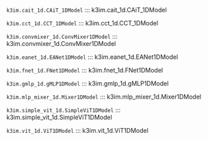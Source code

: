 `k3im.cait_1d.CAiT_1DModel`
::: k3im.cait_1d.CAiT_1DModel

`k3im.cct_1d.CCT_1DModel`
::: k3im.cct_1d.CCT_1DModel

`k3im.convmixer_1d.ConvMixer1DModel`
::: k3im.convmixer_1d.ConvMixer1DModel

`k3im.eanet_1d.EANet1DModel`
::: k3im.eanet_1d.EANet1DModel

`k3im.fnet_1d.FNet1DModel` 
::: k3im.fnet_1d.FNet1DModel

`k3im.gmlp_1d.gMLP1DModel` 
::: k3im.gmlp_1d.gMLP1DModel

`k3im.mlp_mixer_1d.Mixer1DModel` 
::: k3im.mlp_mixer_1d.Mixer1DModel

`k3im.simple_vit_1d.SimpleViT1DModel` 
::: k3im.simple_vit_1d.SimpleViT1DModel

`k3im.vit_1d.ViT1DModel` 
::: k3im.vit_1d.ViT1DModel